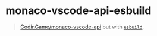 # monaco-vscode-api-esbuild

> [CodinGame/monaco-vscode-api](https://github.com/CodinGame/monaco-vscode-api) but with [`esbuild`](https://esbuild.github.io/).
